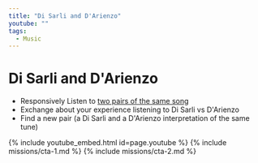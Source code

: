 ```yaml
---
title: "Di Sarli and D'Arienzo"
youtube: ""
tags:
  - Music
---
```


# Di Sarli and D'Arienzo #

* Responsively Listen to [two pairs of the same song](https://open.spotify.com/user/tangohatchery/playlist/7iZkUeSFQSclrwrLFkvf4A) 
* Exchange about your experience listening to Di Sarli vs D'Arienzo
* Find a new pair (a Di Sarli and a D'Arienzo interpretation of the same tune)

{% include youtube_embed.html id=page.youtube %}
{% include missions/cta-1.md %}
{% include missions/cta-2.md %}
